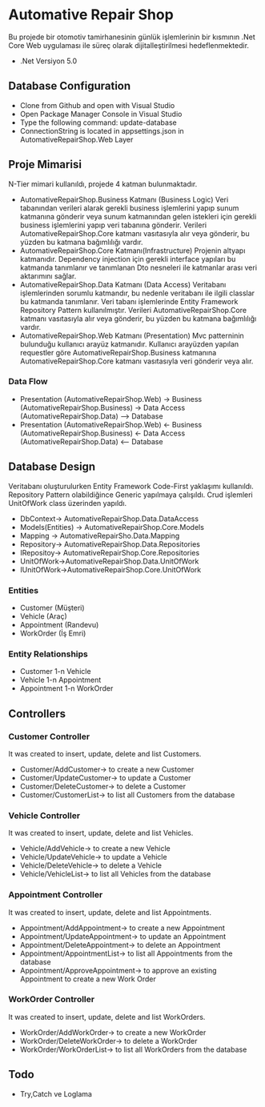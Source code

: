 # Automative Repair Shop
Bu projede bir otomotiv tamirhanesinin günlük işlemlerinin bir kısmının .Net Core Web uygulaması ile süreç olarak dijitalleştirilmesi hedeflenmektedir.
- .Net Versiyon 5.0
## Database Configuration
  - Clone from Github and open with Visual Studio
  - Open Package Manager Console in Visual Studio
  - Type the following command: update-database 
  - ConnectionString is located in appsettings.json in AutomativeRepairShop.Web Layer
  
  ## Proje Mimarisi
N-Tier mimari kullanıldı, projede 4 katman bulunmaktadır.
- AutomativeRepairShop.Business Katmanı (Business Logic)
Veri tabanından verileri alarak gerekli business işlemlerini yapıp sunum katmanına gönderir veya sunum katmanından gelen istekleri için gerekli business işlemlerini yapıp veri tabanına gönderir. Verileri AutomativeRepairShop.Core katmanı vasıtasıyla alır veya gönderir, bu yüzden bu katmana bağımlılığı vardır.
- AutomativeRepairShop.Core Katmanı(Infrastructure) 
Projenin altyapı katmanıdır. Dependency injection için gerekli interface yapıları bu katmanda tanımlanır ve tanımlanan Dto nesneleri ile katmanlar arası veri aktarımını sağlar. 
- AutomativeRepairShop.Data Katmanı (Data Access)
Veritabanı işlemlerinden sorumlu katmandır, bu nedenle veritabanı ile ilgili classlar bu katmanda tanımlanır. Veri tabanı işlemlerinde Entity Framework Repository Pattern kullanılmıştır. Verileri AutomativeRepairShop.Core katmanı vasıtasıyla alır veya gönderir, bu yüzden bu katmana bağımlılığı vardır.
- AutomativeRepairShop.Web Katmanı (Presentation)
Mvc patterninin bulunduğu kullanıcı arayüz katmanıdır. Kullanıcı arayüzden yapılan requestler göre AutomativeRepairShop.Business katmanına AutomativeRepairShop.Core katmanı vasıtasıyla veri gönderir veya alır.
### Data Flow
- Presentation (AutomativeRepairShop.Web) -> Business (AutomativeRepairShop.Business) -> Data Access (AutomativeRepairShop.Data) --> Database
- Presentation (AutomativeRepairShop.Web) <- Business (AutomativeRepairShop.Business) <- Data Access (AutomativeRepairShop.Data) <-- Database
## Database Design
Veritabanı oluşturulurken Entity Framework Code-First yaklaşımı kullanıldı. Repository Pattern olabildiğince Generic yapılmaya çalışıldı. Crud işlemleri UnitOfWork class üzerinden yapıldı.
- DbContext-> AutomativeRepairShop.Data.DataAccess
- Models(Entities) -> AutomativeRepairShop.Core.Models
- Mapping -> AutomativeRepairSho.Data.Mapping
- Repository-> AutomativeRepairShop.Data.Repositories
- IRepositoy-> AutomativeRepairShop.Core.Repositories
- UnitOfWork->AutomativeRepairShop.Data.UnitOfWork
- IUnitOfWork->AutomativeRepairShop.Core.UnitOfWork
### Entities
- Customer (Müşteri)
- Vehicle (Araç) 
- Appointment (Randevu)
- WorkOrder (İş Emri)
### Entity Relationships
- Customer 1-n Vehicle
- Vehicle 1-n Appointment
- Appointment 1-n WorkOrder
## Controllers
### Customer Controller
It was created to insert, update, delete and list Customers.
- Customer/AddCustomer-> to create a new Customer
- Customer/UpdateCustomer-> to update a Customer
- Customer/DeleteCustomer-> to delete a Customer
- Customer/CustomerList-> to list all Customers from the database
### Vehicle Controller
It was created to insert, update, delete and list Vehicles.
- Vehicle/AddVehicle-> to create a new Vehicle
- Vehicle/UpdateVehicle-> to update a Vehicle
- Vehicle/DeleteVehicle-> to delete a Vehicle
- Vehicle/VehicleList-> to list all Vehicles from the database
### Appointment Controller
It was created to insert, update, delete and list Appointments.
- Appointment/AddAppointment-> to create a new Appointment
- Appointment/UpdateAppointment-> to update an Appointment
- Appointment/DeleteAppointment-> to delete an Appointment
- Appointment/AppointmentList-> to list all Appointments from the database
- Appointment/ApproveAppointment-> to approve an existing Appointment to create a new Work Order
### WorkOrder Controller
It was created to insert, update, delete and list WorkOrders.
- WorkOrder/AddWorkOrder-> to create a new WorkOrder
- WorkOrder/DeleteWorkOrder-> to delete a WorkOrder
- WorkOrder/WorkOrderList-> to list all WorkOrders from the database
## Todo
 - Try,Catch ve Loglama
